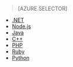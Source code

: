 > [AZURE.SELECTOR]
- [.NET](../articles/storage-dotnet-how-to-use-tables.md)
- [Node.js](../articles/storage-nodejs-how-to-use-table-storage.md)
- [Java](../articles/storage-java-how-to-use-table-storage.md)
- [C++](../articles/storage-c-plus-plus-how-to-use-tables.md)
- [PHP](../articles/storage-php-how-to-use-table-storage.md)
- [Ruby](../articles/storage-ruby-how-to-use-table-storage.md)
- [Python](../articles/storage-python-how-to-use-table-storage.md)
<!--HONumber=52-->
